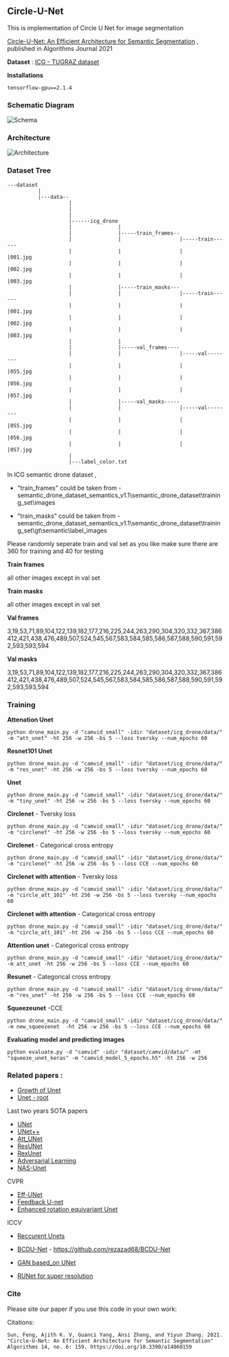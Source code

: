 ## Circle-U-Net 

This is implementation of Circle U Net for image segmentation

[Circle-U-Net: An Efficient Architecture for Semantic Segmentation](https://www.mdpi.com/1999-4893/14/6/159/htm) , published in Algorithms Journal 2021

**Dataset** : [ICG - TUGRAZ dataset](http://dronedataset.icg.tugraz.at)

**Installations**

    tensorflow-gpu==2.1.4

### Schematic Diagram

![Schema](assets/schematic_diagram.JPG)

### Architecture

![Architecture](assets/architecture.JPG)


### Dataset Tree

```
---dataset
          |
          |---data--
                    |
                    |
                    |
                    |------icg_drone
                    |               |
                    |               |-----train_frames--
                    |               |                   |-----train------
                    |               |                   |                |001.jpg
                    |               |                   |                |002.jpg
                    |               |                   |                |003.jpg
                    |               |-----train_masks---
                    |               |                   |-----train------
                    |               |                   |                |001.jpg
                    |               |                   |                |002.jpg
                    |               |                   |                |003.jpg
                    |               |
                    |               |-----val_frames----
                    |               |                   |-----val--------
                    |               |                   |                |055.jpg
                    |               |                   |                |056.jpg
                    |               |                   |                |057.jpg
                    |               |-----val_masks-----
                    |               |                   |-----val--------
                    |               |                   |                |055.jpg
                    |               |                   |                |056.jpg
                    |               |                   |                |057.jpg
                    |
                    |---label_color.txt

```

In ICG semantic drone dataset ,

- "train_frames" could be taken from - semantic_drone_dataset_semantics_v1.1\semantic_drone_dataset\training_set\images

- "train_masks" could be taken from - 
semantic_drone_dataset_semantics_v1.1\semantic_drone_dataset\training_set\gt\semantic\label_images

Please randomly seperate train and val set as you like make sure there are 360 for training and 40 for testing

**Train frames**

all other images except in val set

**Train masks**

all other images except in val set

**Val frames** 

3,19,53,71,89,104,122,139,182,177,216,225,244,263,290,304,320,332,367,386
412,421,438,476,489,507,524,545,567,583,584,585,586,587,588,590,591,592,593,593,594


**Val masks** 

3,19,53,71,89,104,122,139,182,177,216,225,244,263,290,304,320,332,367,386
412,421,438,476,489,507,524,545,567,583,584,585,586,587,588,590,591,592,593,593,594


### Training

**Attenation Unet**


``` python drone_main.py -d "camvid_small" -idir "dataset/icg_drone/data/" -m "att_unet" -ht 256 -w 256 -bs 5 --loss tversky --num_epochs 60 ```


**Resnet101 Unet**

```python drone_main.py -d "camvid_small" -idir "dataset/icg_drone/data/" -m "res_unet" -ht 256 -w 256 -bs 5 --loss tversky --num_epochs 60 ```

**Unet**

```python drone_main.py -d "camvid_small" -idir "dataset/icg_drone/data/" -m "tiny_unet" -ht 256 -w 256 -bs 5 --loss tversky --num_epochs 60```

**Circlenet** - Tversky loss

```python drone_main.py -d "camvid_small" -idir "dataset/icg_drone/data/" -m "circlenet" -ht 256 -w 256 -bs 5 --loss tversky --num_epochs 60```

**Circlenet** - Categorical cross entropy

```python drone_main.py -d "camvid_small" -idir "dataset/icg_drone/data/" -m "circlenet" -ht 256 -w 256 -bs 5 --loss CCE --num_epochs 60```

**Circlenet with attention**  - Tversky loss

```python drone_main.py -d "camvid_small" -idir "dataset/icg_drone/data/" -m "circle_att_101" -ht 256 -w 256 -bs 5 --loss tversky --num_epochs 60 ```

**Circlenet with attention**  - Categorical cross entropy

```python drone_main.py -d "camvid_small" -idir "dataset/icg_drone/data/" -m "circle_att_101" -ht 256 -w 256 -bs 5 --loss CCE --num_epochs 60 ```

**Attention unet** - Categorical cross entropy

```python drone_main.py -d "camvid_small" -idir "dataset/icg_drone/data/" -m att_unet -ht 256 -w 256 -bs 5 --loss CCE --num_epochs 60 ```

**Resunet** - Categorical cross entropy

``` python drone_main.py -d "camvid_small" -idir "dataset/icg_drone/data/" -m "res_unet" -ht 256 -w 256 -bs 5 --loss CCE --num_epochs 60 ```

**Squeezeunet** -CCE 

``` python drone_main.py -d "camvid_small" -idir "dataset/icg_drone/data/" -m new_squeezenet  -ht 256 -w 256 -bs 5 --loss CCE --num_epochs 60 ```

**Evaluating model and predicting images**
    
    python evaluate.py -d "camvid" -idir "dataset/camvid/data/" -mt "squeeze_unet_keras" -m "camvid_model_5_epochs.h5" -ht 256 -w 256

    

### Related papers :

- [Growth of Unet](https://paperswithcode.com/method/u-net)
- [Unet - root](https://arxiv.org/pdf/1505.04597.pdf)

Last two years SOTA papers
- [UNet](https://arxiv.org/pdf/1505.04597.pdf)
- [UNet++](https://arxiv.org/pdf/1807.10165.pdf)
- [Att_UNet](https://arxiv.org/pdf/1804.03999.pdf)
- [ResUNet](https://arxiv.org/pdf/1512.03385.pdf)
- [RexUnet](https://arxiv.org/pdf/1611.05431.pdf)
- [Adversarial Learning](https://arxiv.org/pdf/1802.07934.pdf) 
- [NAS-Unet](https://ieeexplore.ieee.org/stamp/stamp.jsp?arnumber=8681706)


CVPR 
- [Eff-UNet](https://openaccess.thecvf.com/content_CVPRW_2020/papers/w22/Baheti_Eff-UNet_A_Novel_Architecture_for_Semantic_Segmentation_in_Unstructured_Environment_CVPRW_2020_paper.pdf)
- [Feedback U-net](https://openaccess.thecvf.com/content_CVPRW_2020/papers/w57/Shibuya_Feedback_U-Net_for_Cell_Image_Segmentation_CVPRW_2020_paper.pdf)
- [Enhanced rotation equivariant Unet](https://openaccess.thecvf.com/content_CVPRW_2019/papers/CVMI/Chidester_Enhanced_Rotation-Equivariant_U-Net_for_Nuclear_Segmentation_CVPRW_2019_paper.pdf)

ICCV 
- [Reccurent Unets](https://openaccess.thecvf.com/content_ICCV_2019/html/Wang_Recurrent_U-Net_for_Resource-Constrained_Segmentation_ICCV_2019_paper.html)
- [BCDU-Net](http://openaccess.thecvf.com/content_ICCVW_2019/papers/VRMI/Azad_Bi-Directional_ConvLSTM_U-Net_with_Densley_Connected_Convolutions_ICCVW_2019_paper.pdf) - https://github.com/rezazad68/BCDU-Net

- [GAN based_on UNet](https://openaccess.thecvf.com/content_CVPR_2020/papers/Schonfeld_A_U-Net_Based_Discriminator_for_Generative_Adversarial_Networks_CVPR_2020_paper.pdf)
- [RUNet for super resolution](https://openaccess.thecvf.com/content_CVPRW_2019/papers/WiCV/Hu_RUNet_A_Robust_UNet_Architecture_for_Image_Super-Resolution_CVPRW_2019_paper.pdf)



### Cite

Please site our paper if you use this code in your own work:

Citations: 

    Sun, Feng, Ajith K. V, Guanci Yang, Ansi Zhang, and Yiyun Zhang. 2021. "Circle-U-Net: An Efficient Architecture for Semantic Segmentation" Algorithms 14, no. 6: 159. https://doi.org/10.3390/a14060159